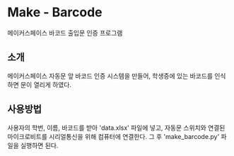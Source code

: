 # Make - Barcode

메이커스페이스 바코드 출입문 인증 프로그램

## 소개

메이커스페이스 자동문 앞 바코드 인증 시스템을 만들어, 학생증에 있는 바코드를 인식하면 문이 열리게 하였다.

## 사용방법

사용자의 학번, 이름, 바코드를 받아 'data.xlsx' 파일에 넣고, 자동문 스위치와 연결된 마이크로비트를 시리얼통신을 위해 컴퓨터에 연결한다. 그 후 'make_barcode.py' 파일을 실행하면 된다.
